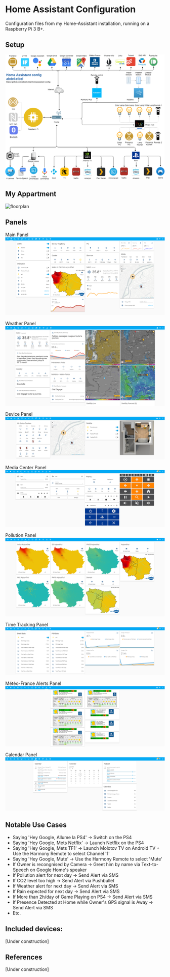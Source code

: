 # Home Assistant Configuration
Configuration files from my Home-Assistant installation, running on a Raspberry Pi 3 B+.

## Setup
![Diagram](https://github.com/abdel-elbel/homeassistant-config/raw/master/www/images/diagram.png)

## My Appartment 
![floorplan](https://github.com/abdel-elbel/homeassistant-config/raw/master/www/images/floorplan.gif)

## Panels
Main Panel
![Panel1](https://github.com/abdel-elbel/homeassistant-config/raw/master/www/images/captures/1.PNG)

Weather Panel
![Panel2](https://github.com/abdel-elbel/homeassistant-config/raw/master/www/images/captures/2.PNG)

Device Panel
![Panel3](https://github.com/abdel-elbel/homeassistant-config/raw/master/www/images/captures/3.PNG)

Media Center Panel
![Panel4](https://github.com/abdel-elbel/homeassistant-config/raw/master/www/images/captures/4.PNG)

Pollution Panel
![Panel5](https://github.com/abdel-elbel/homeassistant-config/raw/master/www/images/captures/5.PNG)

Time Tracking Panel
![Panel6](https://github.com/abdel-elbel/homeassistant-config/raw/master/www/images/captures/6.PNG)

Météo-France Alerts Panel
![Panel7](https://github.com/abdel-elbel/homeassistant-config/raw/master/www/images/captures/7.PNG)

Calendar Panel
![Panel9](https://github.com/abdel-elbel/homeassistant-config/raw/master/www/images/captures/9.PNG)

## Notable Use Cases 
- Saying 'Hey Google, Allume la PS4' ->  Switch on the PS4
- Saying 'Hey Google, Mets Netflix' -> Launch Netflix on the PS4 
- Saying 'Hey Google, Mets TF1' -> Launch Molotov TV on Android TV + Use the Harmony Remote to select Channel '1'
- Saying 'Hey Google, Mute' -> Use the Harmony Remote to select 'Mute'
- If Owner is recongnised by Camera -> Greet him by name via Text-to-Speech on Google Home's speaker 
- If Pollution alert for next day -> Send Alert via SMS 
- If CO2 level too high -> Send Alert via Pushbullet 
- If Weather alert for next day -> Send Alert via SMS 
- If Rain expected for next day -> Send Alert via SMS 
- If More than 2h/day of Game Playing on PS4 -> Send Alert via SMS
- If Presence Detected at Home while Owner's GPS signal is Away -> Send Alert via SMS
- Etc.

## Included devices:
[Under construction]

## References
[Under construction]

